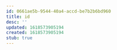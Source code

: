 ```yaml
---
id: 0661ae5b-9544-40a4-accd-be7b2b6bd960
title: id
desc: ''
updated: 1618573905194
created: 1618573905194
stub: true
---
```


